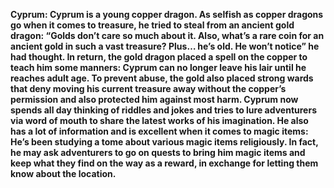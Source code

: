 **Cyprum: Cyprum is a young copper dragon. As selfish as copper dragons go when it comes to treasure, he tried to steal from an ancient gold dragon: “Golds don’t care so much about it. Also, what’s a rare coin for an ancient gold in such a vast treasure? Plus… he’s old. He won’t notice” he had thought. In return, the gold dragon placed a spell on the copper to teach him some manners: Cyprum can no longer leave his lair until he reaches adult age. To prevent abuse, the gold also placed strong wards that deny moving his current treasure away without the copper’s permission and also protected him against most harm. Cyprum now spends all day thinking of riddles and jokes and tries to lure adventurers via word of mouth to share the latest works of his imagination. He also has a lot of information and is excellent when it comes to magic items: He’s been studying a tome about various magic items religiously. In fact, he may ask adventurers to go on quests to bring him magic items and keep what they find on the way as a reward, in exchange for letting them know about the location.**